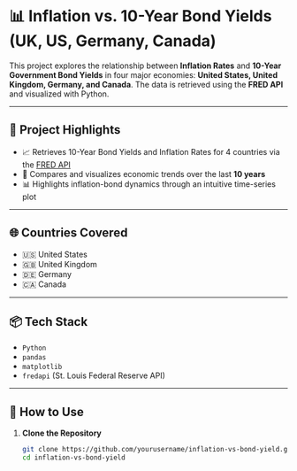 # 📊 Inflation vs. 10-Year Bond Yields (UK, US, Germany, Canada)

This project explores the relationship between **Inflation Rates** and **10-Year Government Bond Yields** in four major economies: **United States, United Kingdom, Germany, and Canada**. The data is retrieved using the **FRED API** and visualized with Python.

---

## 🚀 Project Highlights

- 📈 Retrieves 10-Year Bond Yields and Inflation Rates for 4 countries via the [FRED API](https://fred.stlouisfed.org/)
- 🧠 Compares and visualizes economic trends over the last **10 years**
- 📊 Highlights inflation-bond dynamics through an intuitive time-series plot

---

## 🌐 Countries Covered

- 🇺🇸 United States
- 🇬🇧 United Kingdom
- 🇩🇪 Germany
- 🇨🇦 Canada

---

## 📦 Tech Stack

- `Python`
- `pandas`
- `matplotlib`
- `fredapi` (St. Louis Federal Reserve API)

---

## 🔐 How to Use

1. **Clone the Repository**
   ```bash
   git clone https://github.com/yourusername/inflation-vs-bond-yield.git
   cd inflation-vs-bond-yield

